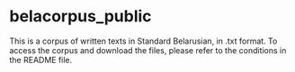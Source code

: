 # belacorpus_public
This is a corpus of written texts in Standard Belarusian, in .txt format. To access the corpus and download the files, please refer to the conditions in the README file. 
